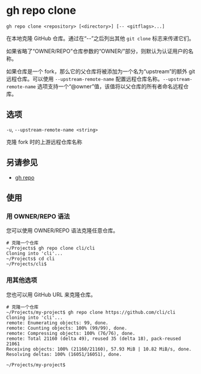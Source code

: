 # gh repo clone

```
gh repo clone <repository> [<directory>] [-- <gitflags>...]
```

在本地克隆 GitHub 仓库。通过在“--”之后列出其他 `git clone` 标志来传递它们。

如果省略了“OWNER/REPO”仓库参数的“OWNER/”部分，则默认为认证用户的名称。

如果仓库是一个 fork，那么它的父仓库将被添加为一个名为“upstream”的额外 git 远程仓库。可以使用 `--upstream-remote-name` 配置远程仓库名称。`--upstream-remote-name` 选项支持一个“@owner”值，该值将以父仓库的所有者命名远程仓库。

## 选项

`-u`, `--upstream-remote-name <string>`

克隆 fork 时的上游远程仓库名称

## 另请参见

- [gh repo](/gh_repo)

## 使用

### 用 OWNER/REPO 语法

您可以使用 OWNER/REPO 语法克隆任意仓库。

```
# 克隆一个仓库
~/Projects$ gh repo clone cli/cli
Cloning into 'cli'...
~/Projects$ cd cli
~/Projects/cli$
```

### 用其他选项

您也可以用 GitHub URL 来克隆仓库。

```
# 克隆一个仓库
~/Projects/my-project$ gh repo clone https://github.com/cli/cli
Cloning into 'cli'...
remote: Enumerating objects: 99, done.
remote: Counting objects: 100% (99/99), done.
remote: Compressing objects: 100% (76/76), done.
remote: Total 21160 (delta 49), reused 35 (delta 18), pack-reused 21061
Receiving objects: 100% (21160/21160), 57.93 MiB | 10.82 MiB/s, done.
Resolving deltas: 100% (16051/16051), done.

~/Projects/my-project$
```